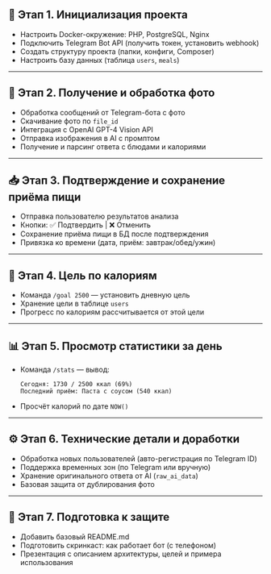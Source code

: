 ## 🚀 **Этап 1. Инициализация проекта**

* Настроить Docker-окружение: PHP, PostgreSQL, Nginx
* Подключить Telegram Bot API (получить токен, установить webhook)
* Создать структуру проекта (папки, конфиги, Composer)
* Настроить базу данных (таблица `users`, `meals`)

---

## 📸 **Этап 2. Получение и обработка фото**

* Обработка сообщений от Telegram-бота с фото
* Скачивание фото по `file_id`
* Интеграция с OpenAI GPT-4 Vision API
* Отправка изображения в AI с промптом
* Получение и парсинг ответа с блюдами и калориями

---

## 📥 **Этап 3. Подтверждение и сохранение приёма пищи**

* Отправка пользователю результатов анализа
* Кнопки: ✅ Подтвердить | ❌ Отменить
* Сохранение приёма пищи в БД после подтверждения
* Привязка ко времени (дата, приём: завтрак/обед/ужин)

---

## 🎯 **Этап 4. Цель по калориям**

* Команда `/goal 2500` — установить дневную цель
* Хранение цели в таблице `users`
* Прогресс по калориям рассчитывается от этой цели

---

## 📊 **Этап 5. Просмотр статистики за день**

* Команда `/stats` — вывод:

  ```
  Сегодня: 1730 / 2500 ккал (69%)
  Последний приём: Паста с соусом (540 ккал)
  ```
* Просчёт калорий по дате `NOW()`

---

## ⚙️ **Этап 6. Технические детали и доработки**

* Обработка новых пользователей (авто-регистрация по Telegram ID)
* Поддержка временных зон (по Telegram или вручную)
* Хранение оригинального ответа от AI (`raw_ai_data`)
* Базовая защита от дублирования фото

---

## 🧪 **Этап 7. Подготовка к защите**

* Добавить базовый README.md
* Подготовить скринкаст: как работает бот (с телефоном)
* Презентация с описанием архитектуры, целей и примера использования
